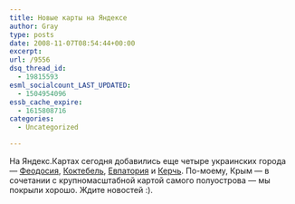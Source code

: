 ```yaml
---
title: Новые карты на Яндексе
author: Gray
type: posts
date: 2008-11-07T08:54:44+00:00
excerpt:
url: /9556
dsq_thread_id:
  - 19815593
esml_socialcount_LAST_UPDATED:
  - 1504954096
essb_cache_expire:
  - 1615808716
categories:
  - Uncategorized

---
```








На Яндекс.Картах сегодня добавились еще четыре украинских города &#8212; <a href="http://beta-maps.yandex.ru/?text=%D0%A3%D0%BA%D1%80%D0%B0%D0%B8%D0%BD%D0%B0%2C%20%D1%80%D0%B5%D1%81%D0%BF%D1%83%D0%B1%D0%BB%D0%B8%D0%BA%D0%B0%20%D0%9A%D1%80%D1%8B%D0%BC%2C%20%D0%A4%D0%B5%D0%BE%D0%B4%D0%BE%D1%81%D0%B8%D1%8F&ll=35.382303%2C45.039999&spn=0.118443%2C0.053124&sll=35.380363%2C45.037668&sspn=0.097808%2C0.079412" target="_blank">Феодосия</a>, <a href="http://beta-maps.yandex.ru/?text=%D0%A3%D0%BA%D1%80%D0%B0%D0%B8%D0%BD%D0%B0%2C%20%D1%80%D0%B5%D1%81%D0%BF%D1%83%D0%B1%D0%BB%D0%B8%D0%BA%D0%B0%20%D0%9A%D1%80%D1%8B%D0%BC%2C%20%D0%A4%D0%B5%D0%BE%D0%B4%D0%BE%D1%81%D0%B8%D0%B9%D1%81%D0%BA%D0%B8%D0%B9%20%D0%B3%D0%BE%D1%80%D1%81%D0%BE%D0%B2%D0%B5%D1%82%20%D1%80%D0%B0%D0%B9%D0%BE%D0%BD%2C%20%D0%BF%D0%BE%D1%81%D0%B5%D0%BB%D0%BE%D0%BA%20%D0%9A%D0%BE%D0%BA%D1%82%D0%B5%D0%B1%D0%B5%D0%BB%D1%8C&ll=35.243909%2C44.962289&spn=0.118443%2C0.053196&sll=35.241987%2C44.958348&sspn=0.065883%2C0.031189" target="_blank">Коктебель</a>, <a href="http://beta-maps.yandex.ru/?text=%D0%A3%D0%BA%D1%80%D0%B0%D0%B8%D0%BD%D0%B0%2C%20%D1%80%D0%B5%D1%81%D0%BF%D1%83%D0%B1%D0%BB%D0%B8%D0%BA%D0%B0%20%D0%9A%D1%80%D1%8B%D0%BC%2C%20%D0%95%D0%B2%D0%BF%D0%B0%D1%82%D0%BE%D1%80%D0%B8%D1%8F&ll=33.375117%2C45.197069&spn=0.118443%2C0.052977&sll=33.368361%2C45.20008&sspn=0.27307%2C0.082957" target="_blank">Евпатория</a> и <a href="http://beta-maps.yandex.ru/?ll=36.461375%2C45.359728&spn=0.118452%2C0.052824" target="_blank">Керчь</a>. По-моему, Крым &#8212; в сочетании с крупномасштабной картой самого полуострова &#8212; мы покрыли хорошо. Ждите новостей :).